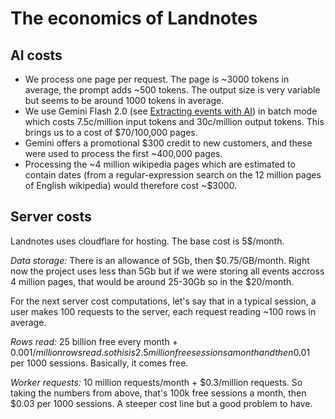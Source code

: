 # The economics of Landnotes

## AI costs

- We process one page per request. The page is ~3000 tokens in average, the prompt adds ~500 tokens. The output size is very variable but seems to be around 1000 tokens in average.
- We use Gemini Flash 2.0 (see [Extracting events with AI](./event_extraction.md)) in batch mode which costs 7.5c/million input tokens and 30c/million output tokens. This brings us to a cost of $70/100,000 pages.
- Gemini offers a promotional $300 credit to new customers, and these were used to process the first ~400,000 pages.
- Processing the ~4 million wikipedia pages which are estimated to contain dates (from a regular-expression search on the 12 million pages of English wikipedia) would therefore cost ~$3000.

## Server costs

Landnotes uses cloudflare for hosting. The base cost is 5$/month.

_Data storage:_ There is an allowance of 5Gb, then $0.75/GB/month. Right now the project uses less than 5Gb but if we were storing all events accross 4 million pages, that would be around 25-30Gb so in the $20/month.

For the next server cost computations, let's say that in a typical session, a user makes 100 requests to the server, each request reading ~100 rows in average.

_Rows read:_ 25 billion free every month + 0.001$/million rows read. so this is 2.5 million free sessions a month and then 0.01$ per 1000 sessions. Basically, it comes free.

_Worker requests:_ 10 million requests/month + $0.3/million requests. So taking the numbers from above, that's 100k free sessions a month, then $0.03 per 1000 sessions. A steeper cost line but a good problem to have.
